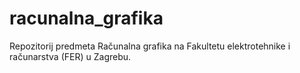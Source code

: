 # racunalna_grafika

Repozitorij predmeta Računalna grafika na Fakultetu elektrotehnike i računarstva (FER) u Zagrebu.